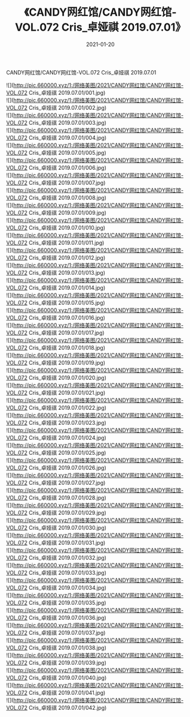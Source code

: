﻿---
layout: post
title:  《CANDY网红馆/CANDY网红馆-VOL.072 Cris_卓娅祺 2019.07.01》
date:   2021-01-20
img: http://pic.660000.xyz/1:/网络美图/2021/CANDY网红馆/CANDY网红馆-VOL.072 Cris_卓娅祺 2019.07.01/000.jpg
categories: [美女, 清纯, 唯美]
---

CANDY网红馆/CANDY网红馆-VOL.072 Cris_卓娅祺 2019.07.01

 ![](http://pic.660000.xyz/1:/网络美图/2021/CANDY网红馆/CANDY网红馆-VOL.072 Cris_卓娅祺 2019.07.01/001.jpg) <br>![](http://pic.660000.xyz/1:/网络美图/2021/CANDY网红馆/CANDY网红馆-VOL.072 Cris_卓娅祺 2019.07.01/002.jpg) <br>![](http://pic.660000.xyz/1:/网络美图/2021/CANDY网红馆/CANDY网红馆-VOL.072 Cris_卓娅祺 2019.07.01/003.jpg) <br>![](http://pic.660000.xyz/1:/网络美图/2021/CANDY网红馆/CANDY网红馆-VOL.072 Cris_卓娅祺 2019.07.01/004.jpg) <br>![](http://pic.660000.xyz/1:/网络美图/2021/CANDY网红馆/CANDY网红馆-VOL.072 Cris_卓娅祺 2019.07.01/005.jpg) <br>![](http://pic.660000.xyz/1:/网络美图/2021/CANDY网红馆/CANDY网红馆-VOL.072 Cris_卓娅祺 2019.07.01/006.jpg) <br>![](http://pic.660000.xyz/1:/网络美图/2021/CANDY网红馆/CANDY网红馆-VOL.072 Cris_卓娅祺 2019.07.01/007.jpg) <br>![](http://pic.660000.xyz/1:/网络美图/2021/CANDY网红馆/CANDY网红馆-VOL.072 Cris_卓娅祺 2019.07.01/008.jpg) <br>![](http://pic.660000.xyz/1:/网络美图/2021/CANDY网红馆/CANDY网红馆-VOL.072 Cris_卓娅祺 2019.07.01/009.jpg) <br>![](http://pic.660000.xyz/1:/网络美图/2021/CANDY网红馆/CANDY网红馆-VOL.072 Cris_卓娅祺 2019.07.01/010.jpg) <br>![](http://pic.660000.xyz/1:/网络美图/2021/CANDY网红馆/CANDY网红馆-VOL.072 Cris_卓娅祺 2019.07.01/011.jpg) <br>![](http://pic.660000.xyz/1:/网络美图/2021/CANDY网红馆/CANDY网红馆-VOL.072 Cris_卓娅祺 2019.07.01/012.jpg) <br>![](http://pic.660000.xyz/1:/网络美图/2021/CANDY网红馆/CANDY网红馆-VOL.072 Cris_卓娅祺 2019.07.01/013.jpg) <br>![](http://pic.660000.xyz/1:/网络美图/2021/CANDY网红馆/CANDY网红馆-VOL.072 Cris_卓娅祺 2019.07.01/014.jpg) <br>![](http://pic.660000.xyz/1:/网络美图/2021/CANDY网红馆/CANDY网红馆-VOL.072 Cris_卓娅祺 2019.07.01/015.jpg) <br>![](http://pic.660000.xyz/1:/网络美图/2021/CANDY网红馆/CANDY网红馆-VOL.072 Cris_卓娅祺 2019.07.01/016.jpg) <br>![](http://pic.660000.xyz/1:/网络美图/2021/CANDY网红馆/CANDY网红馆-VOL.072 Cris_卓娅祺 2019.07.01/017.jpg) <br>![](http://pic.660000.xyz/1:/网络美图/2021/CANDY网红馆/CANDY网红馆-VOL.072 Cris_卓娅祺 2019.07.01/018.jpg) <br>![](http://pic.660000.xyz/1:/网络美图/2021/CANDY网红馆/CANDY网红馆-VOL.072 Cris_卓娅祺 2019.07.01/019.jpg) <br>![](http://pic.660000.xyz/1:/网络美图/2021/CANDY网红馆/CANDY网红馆-VOL.072 Cris_卓娅祺 2019.07.01/020.jpg) <br>![](http://pic.660000.xyz/1:/网络美图/2021/CANDY网红馆/CANDY网红馆-VOL.072 Cris_卓娅祺 2019.07.01/021.jpg) <br>![](http://pic.660000.xyz/1:/网络美图/2021/CANDY网红馆/CANDY网红馆-VOL.072 Cris_卓娅祺 2019.07.01/022.jpg) <br>![](http://pic.660000.xyz/1:/网络美图/2021/CANDY网红馆/CANDY网红馆-VOL.072 Cris_卓娅祺 2019.07.01/023.jpg) <br>![](http://pic.660000.xyz/1:/网络美图/2021/CANDY网红馆/CANDY网红馆-VOL.072 Cris_卓娅祺 2019.07.01/024.jpg) <br>![](http://pic.660000.xyz/1:/网络美图/2021/CANDY网红馆/CANDY网红馆-VOL.072 Cris_卓娅祺 2019.07.01/025.jpg) <br>![](http://pic.660000.xyz/1:/网络美图/2021/CANDY网红馆/CANDY网红馆-VOL.072 Cris_卓娅祺 2019.07.01/026.jpg) <br>![](http://pic.660000.xyz/1:/网络美图/2021/CANDY网红馆/CANDY网红馆-VOL.072 Cris_卓娅祺 2019.07.01/027.jpg) <br>![](http://pic.660000.xyz/1:/网络美图/2021/CANDY网红馆/CANDY网红馆-VOL.072 Cris_卓娅祺 2019.07.01/028.jpg) <br>![](http://pic.660000.xyz/1:/网络美图/2021/CANDY网红馆/CANDY网红馆-VOL.072 Cris_卓娅祺 2019.07.01/029.jpg) <br>![](http://pic.660000.xyz/1:/网络美图/2021/CANDY网红馆/CANDY网红馆-VOL.072 Cris_卓娅祺 2019.07.01/030.jpg) <br>![](http://pic.660000.xyz/1:/网络美图/2021/CANDY网红馆/CANDY网红馆-VOL.072 Cris_卓娅祺 2019.07.01/031.jpg) <br>![](http://pic.660000.xyz/1:/网络美图/2021/CANDY网红馆/CANDY网红馆-VOL.072 Cris_卓娅祺 2019.07.01/032.jpg) <br>![](http://pic.660000.xyz/1:/网络美图/2021/CANDY网红馆/CANDY网红馆-VOL.072 Cris_卓娅祺 2019.07.01/033.jpg) <br>![](http://pic.660000.xyz/1:/网络美图/2021/CANDY网红馆/CANDY网红馆-VOL.072 Cris_卓娅祺 2019.07.01/034.jpg) <br>![](http://pic.660000.xyz/1:/网络美图/2021/CANDY网红馆/CANDY网红馆-VOL.072 Cris_卓娅祺 2019.07.01/035.jpg) <br>![](http://pic.660000.xyz/1:/网络美图/2021/CANDY网红馆/CANDY网红馆-VOL.072 Cris_卓娅祺 2019.07.01/036.jpg) <br>![](http://pic.660000.xyz/1:/网络美图/2021/CANDY网红馆/CANDY网红馆-VOL.072 Cris_卓娅祺 2019.07.01/037.jpg) <br>![](http://pic.660000.xyz/1:/网络美图/2021/CANDY网红馆/CANDY网红馆-VOL.072 Cris_卓娅祺 2019.07.01/038.jpg) <br>![](http://pic.660000.xyz/1:/网络美图/2021/CANDY网红馆/CANDY网红馆-VOL.072 Cris_卓娅祺 2019.07.01/039.jpg) <br>![](http://pic.660000.xyz/1:/网络美图/2021/CANDY网红馆/CANDY网红馆-VOL.072 Cris_卓娅祺 2019.07.01/040.jpg) <br>![](http://pic.660000.xyz/1:/网络美图/2021/CANDY网红馆/CANDY网红馆-VOL.072 Cris_卓娅祺 2019.07.01/041.jpg) <br>![](http://pic.660000.xyz/1:/网络美图/2021/CANDY网红馆/CANDY网红馆-VOL.072 Cris_卓娅祺 2019.07.01/042.jpg) <br>
